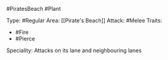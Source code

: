 #PiratesBeach #Plant 

Type: #Regular 
Area: [[Pirate's Beach]]
Attack: #Melee
Traits:
- #Fire
- #Pierce

Speciality: Attacks on its lane and neighbouring lanes